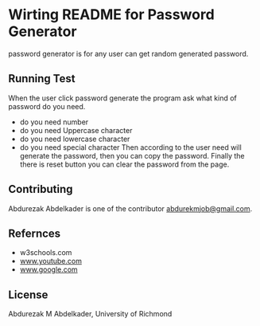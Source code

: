 #  Wirting README for Password Generator

password generator is for any user can get random generated password.

## Running Test
When the user click password generate the program ask what kind of password do you need.
-  do you need number
-  do you need Uppercase character 
-  do you need lowercase character 
-  do you need special character 
Then according to the user need  will generate the password, then  you can copy the password. 
Finally the there is reset button you can clear the password from the page. 

## Contributing
Abdurezak Abdelkader is one of the contributor <abdurekmjob@gmail.com>.

## Refernces
- w3schools.com
- www.youtube.com  
- www.google.com

## License
 Abdurezak M Abdelkader, University of Richmond